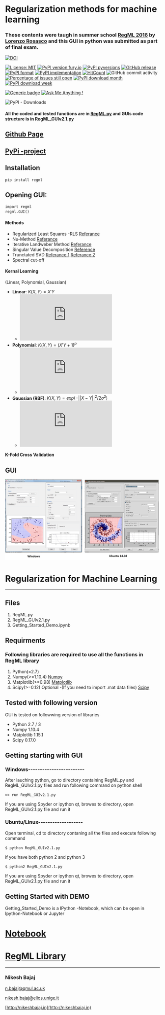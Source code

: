# Regularization methods for machine learning
### These contents were taugh in summer school [**RegML 2016**](http://lcsl.mit.edu/courses/regml/regml2016/) by [Lorenzo Rosasco](http://web.mit.edu/lrosasco/www/) and this GUI in python was submitted as part of final exam.

[![DOI](https://zenodo.org/badge/107844831.svg)](https://zenodo.org/badge/latestdoi/107844831)

[![License: MIT](https://img.shields.io/badge/License-MIT-yellow.svg)](https://opensource.org/licenses/MIT)
[![PyPI version fury.io](https://badge.fury.io/py/regml.svg)](https://pypi.org/project/regml/)
[![PyPI pyversions](https://img.shields.io/pypi/pyversions/regml.svg)](https://pypi.python.org/pypi/regml/)
[![GitHub release](https://img.shields.io/github/release/nikeshbajaj/Regularization_for_Machine_Learning.svg)](https://github.com/Nikeshbajaj/Regularization_for_Machine_Learning/releases/)
[![PyPI format](https://img.shields.io/pypi/format/regml.svg)](https://pypi.python.org/pypi/regml/)
[![PyPI implementation](https://img.shields.io/pypi/implementation/regml.svg)](https://pypi.python.org/pypi/regml/)
[![HitCount](http://hits.dwyl.io/nikeshbajaj/regml.svg)](http://hits.dwyl.io/nikeshbajaj/regml)
![GitHub commit activity](https://img.shields.io/github/commit-activity/y/nikeshbajaj/Regularization_for_Machine_Learning?style=plastic)
[![Percentage of issues still open](http://isitmaintained.com/badge/open/nikeshbajaj/Regularization_for_Machine_Learning.svg)](http://isitmaintained.com/project/nikeshbajaj/Regularization_for_Machine_Learning "Percentage of issues still open")
[![PyPI download month](https://img.shields.io/pypi/dm/regml.svg)](https://pypi.org/project/regml/)
[![PyPI download week](https://img.shields.io/pypi/dw/regml.svg)](https://pypi.org/project/regml/)

[![Generic badge](https://img.shields.io/badge/pip%20install-regml-blue.svg)](https://pypi.org/project/regml/)
[![Ask Me Anything !](https://img.shields.io/badge/Ask%20me-anything-1abc9c.svg)](mailto:n.bajaj@qmul.ac.uk)

![PyPI - Downloads](https://img.shields.io/pypi/dm/regml?style=social)


#### All the coded and tested functions are in [RegML.py](https://github.com/Nikeshbajaj/Regularization_for_Machine_Learning/blob/master/RegML.py) and GUIs code structure is in [RegML_GUIv2.1.py](https://github.com/Nikeshbajaj/Regularization_for_Machine_Learning/blob/master/RegML_GUIv2.1.py)

## [Github Page](https://nikeshbajaj.github.io/Regularization_for_Machine_Learning/)
## [PyPi -project](https://pypi.org/project/regml/)

## Installation
```
pip install regml
```

## Opening GUI:

```
import regml
regml.GUI()

```


#### Methods
* Regularized Least Squares -RLS [Referance](https://en.wikipedia.org/wiki/Regularized_least_squares)
* Nu-Method [Referance]()
* Iterative Landweber Method [Referance](https://en.wikipedia.org/wiki/Landweber_iteration)
* Singular Value Decomposition [Reference](https://en.wikipedia.org/wiki/Singular-value_decomposition)
* Trunctated SVD [Referance 1](http://arxiv.org/pdf/0909.4061) [Referance 2](http://langvillea.people.cofc.edu/DISSECTION-LAB/Emmie%27sLSI-SVDModule/p5module.html)
* Spectral cut-off

#### Kernal Learning 
(Linear, Polynomial, Gaussian)
* **Linear**: $K(X,Y) = X'Y$ 
  * ![equation1](http://latex.codecogs.com/gif.latex?%5Clarge%20K%28X%2CY%29%20%3D%20X%5ETY)
* **Polynomial**: $K(X,Y) = (X'Y +1)^p$ 
  * ![equation2](http://latex.codecogs.com/gif.latex?%5Clarge%20K%28X%2CY%29%20%3D%20%28X%5ET%20Y%20+%201%29%5Ep)
* **Gaussian (RBF)**: $K(X,Y) = exp(-||X-Y||^2/2\sigma^2)$ 
  * ![equation3](https://latex.codecogs.com/gif.latex?K%28X%2CY%29%20%3D%20exp%28-%7C%7CX-Y%7C%7C%5E2/2%5Csigma%5E2%29)
  

**K-Fold Cross Validation**

## GUI
<p align="center">
  <img src="https://raw.githubusercontent.com/Nikeshbajaj/Regularization_for_Machine_Learning/master/images/GUI_Win_Lin.jpg" width="800"/>
</p>

# Regularization for Machine Learning
---
## Files
1. RegML.py
2. RegML_GUIv2.1.py
3. Getting_Started_Demo.ipynb

## Requirments 
### Following libraries are required to use all the functions in RegML library
1. Python(=2.7)     
2. Numpy(>=1.10.4)     [Numpy](https://pypi.python.org/pypi/numpy) 
3. Matplotlib(>=0.98)  [Matplotlib](https://github.com/matplotlib/matplotlib) 
4. Scipy(>=0.12)       Optional -(If you need to import .mat data files)  [Scipy](https://www.scipy.org/install.html) 

## Tested with following version
GUI is tested on followwing version of libraries
* Python     2.7 / 3 
* Numpy      1.10.4
* Matplotlib 1.15.1
* Scipy      0.17.0

## Getting starting with GUI

### Windows------------------------
After lauching python, go to directory containing RegML.py and RegML_GUIv2.1.py files and run following command on
python shell
```
>> run RegML_GUIv2.1.py
```
If you are using Spyder or ipython qt, browes to directory, open RegML_GUIv2.1.py file and run it

### Ubuntu/Linux-------------------

Open terminal, cd to directory contaning all the files and execute following command
```
$ python RegML_GUIv2.1.py
```
if you have both python 2 and python 3

```
$ python2 RegML_GUIv2.1.py
```

If you are using Spyder or ipython qt, browes to directory, open RegML_GUIv2.1.py file and run it


## Getting Started with DEMO
Getting_Started_Demo is a IPython -Notebook, which can be open in Ipython-Notebook or Jupyter

# [**Notebook**](https://github.com/Nikeshbajaj/Regularization_for_Machine_Learning/blob/master/Getting_Started_Demo.ipynb)


# [**RegML Library**](https://github.com/Nikeshbajaj/Regularization_for_Machine_Learning/blob/master/RegML.py)

______________________

### Nikesh Bajaj

n.bajaj@qmul.ac.uk

nikesh.bajaj@elios.unige.it

[http://nikeshbajaj.in](http://nikeshbajaj.in)
